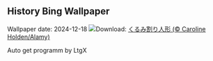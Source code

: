 ## History Bing Wallpaper
Wallpaper date: 2024-12-18
![](https://www.bing.com/th?id=OHR.NutcrackerBallet_JA-JP8484350110_UHD.jpg&w=1000)Download: [くるみ割り人形 (© Caroline Holden/Alamy)](https://www.bing.com/th?id=OHR.NutcrackerBallet_JA-JP8484350110_UHD.jpg)

Auto get programm by LtgX
